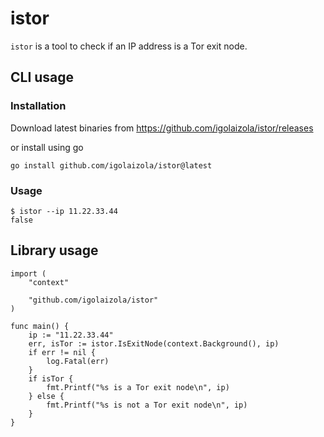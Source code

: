 # istor

`istor` is a tool to check if an IP address is a Tor exit node.

## CLI usage

### Installation

Download latest binaries from https://github.com/igolaizola/istor/releases

or install using go

```
go install github.com/igolaizola/istor@latest
```

### Usage

```
$ istor --ip 11.22.33.44
false
```

## Library usage

```golang
import (
    "context"
	
    "github.com/igolaizola/istor"
)

func main() {
    ip := "11.22.33.44"
    err, isTor := istor.IsExitNode(context.Background(), ip)
    if err != nil {
        log.Fatal(err)
    }
    if isTor {
        fmt.Printf("%s is a Tor exit node\n", ip)
    } else {
        fmt.Printf("%s is not a Tor exit node\n", ip)
    }
}
```
